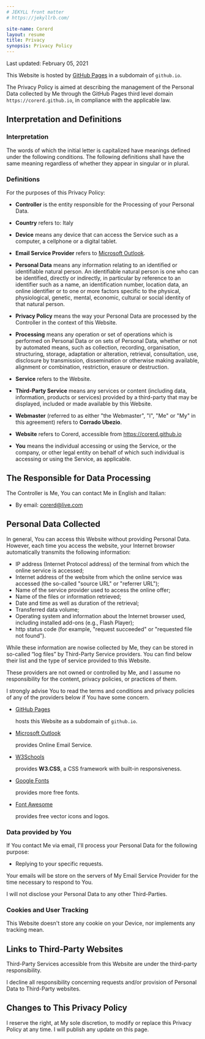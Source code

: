 ```yaml
---
# JEKYLL front matter
# https://jekyllrb.com/

site-name: Corerd
layout: resume
title: Privacy
synopsis: Privacy Policy
---
```

Last updated: February 05, 2021

This Website is hosted by [GitHub Pages](https://pages.github.com/)
in a subdomain of `github.io`.

The Privacy Policy is aimed at describing the management of the Personal Data
collected by Me through the GitHub Pages third level domain
`https://corerd.github.io`, in compliance with the applicable law.

## Interpretation and Definitions

### Interpretation

The words of which the initial letter is capitalized have meanings defined
under the following conditions. The following definitions shall have the same
meaning regardless of whether they appear in singular or in plural.

### Definitions

For the purposes of this Privacy Policy:

- **Controller** is the entity responsible for the Processing of your
  Personal Data.

- **Country** refers to: Italy

- **Device** means any device that can access the Service such as a computer,
  a cellphone or a digital tablet.

- **Email Service Provider** refers to
  [Microsoft Outlook](https://www.microsoft.com/en-us/microsoft-365/outlook).

- **Personal Data** means any information relating to an identified or
  identifiable natural person. An identifiable natural person is one who
  can be identified, directly or indirectly, in particular by reference
  to an identifier such as a name, an identification number, location data,
  an online identifier or to one or more factors specific to the physical,
  physiological, genetic, mental, economic, cultural or social identity
  of that natural person.

- **Privacy Policy** means the way your Personal Data are processed by
  the Controller in the context of this Website.

- **Processing** means any operation or set of operations which is performed
  on Personal Data or on sets of Personal Data, whether or not by automated means,
  such as collection, recording, organisation, structuring, storage, adaptation
  or alteration, retrieval, consultation, use, disclosure by transmission,
  dissemination or otherwise making available, alignment or combination,
  restriction, erasure or destruction.

- **Service** refers to the Website.

- **Third-Party Service** means any services or content (including data,
  information, products or services) provided by a third-party that may
  be displayed, included or made available by this Website.

- **Webmaster** (referred to as either "the Webmaster", "I", "Me" or "My"
  in this agreement) refers to **Corrado Ubezio**.

- **Website** refers to Corerd, accessible from <https://corerd.github.io>

- **You** means the individual accessing or using the Service, or the company,
  or other legal entity on behalf of which such individual is accessing or
  using the Service, as applicable.

## The Responsible for Data Processing

The Controller is Me, You can contact Me in English and Italian:

- By email: <corerd@live.com>

## Personal Data Collected

In general, You can access this Website without providing Personal Data.
However, each time you access the website, your Internet browser automatically
transmits the following information:

- IP address (Internet Protocol address) of the terminal from which the online
  service is accessed;
- Internet address of the website from which the online service was accessed
  (the so-called "source URL" or "referrer URL");
- Name of the service provider used to access the online offer;
- Name of the files or information retrieved;
- Date and time as well as duration of the retrieval;
- Transferred data volume;
- Operating system and information about the Internet browser used,
  including installed add-ons (e.g., Flash Player);
- http status code (for example, "request succeeded" or "requested file
  not found").

While these information are nowise collected by Me, they can be stored
in so-called “log files” by Third-Party Service providers. You can find below
their list and the type of service provided to this Website.

These providers are not owned or controlled by Me, and I assume no responsibility
for the content, privacy policies, or practices of them.

I strongly advise You to read the terms and conditions and privacy policies of
any of the providers below if You have some concern.

- [GitHub Pages](https://pages.github.com/)

  hosts this Website as a subdomain of `github.io`.

- [Microsoft Outlook](https://www.microsoft.com/en-us/microsoft-365/outlook)

  provides Online Email Service.

- [W3Schools](https://www.w3schools.com/w3css/default.asp)

  provides **W3.CSS**, a CSS framework with built-in responsiveness.

- [Google Fonts](https://fonts.google.com/)

  provides more free fonts.

- [Font Awesome](https://fontawesome.com/)

  provides free vector icons and logos.

### Data provided by You

If You contact Me via email, I'll process your Personal Data for the following
purpose:
- Replying to your specific requests.

Your emails will be store on the servers of My Email Service Provider for
the time necessary to respond to You.

I will not disclose your Personal Data to any other Third-Parties.

### Cookies and User Tracking

This Website doesn't store any cookie on your Device, nor implements any
tracking mean.

## Links to Third-Party Websites

Third-Party Services accessible from this Website are under the third-party
responsibility.

I decline all responsibility concerning requests and/or provision of
Personal Data to Third-Party websites.

## Changes to This Privacy Policy

I reserve the right, at My sole discretion, to modify or replace this
Privacy Policy at any time. I will publish any update on this page.
